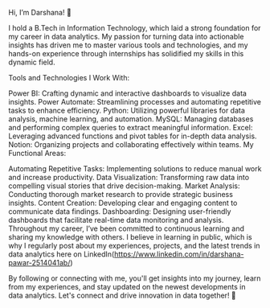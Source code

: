 Hi, I’m Darshana! 👋

I hold a B.Tech in Information Technology, which laid a strong foundation for my career in data analytics. My passion for turning data into actionable insights has driven me to master various tools and technologies, and my hands-on experience through internships has solidified my skills in this dynamic field.

Tools and Technologies I Work With:

Power BI: Crafting dynamic and interactive dashboards to visualize data insights.
Power Automate: Streamlining processes and automating repetitive tasks to enhance efficiency.
Python: Utilizing powerful libraries for data analysis, machine learning, and automation.
MySQL: Managing databases and performing complex queries to extract meaningful information.
Excel: Leveraging advanced functions and pivot tables for in-depth data analysis.
Notion: Organizing projects and collaborating effectively within teams.
My Functional Areas:

Automating Repetitive Tasks: Implementing solutions to reduce manual work and increase productivity.
Data Visualization: Transforming raw data into compelling visual stories that drive decision-making.
Market Analysis: Conducting thorough market research to provide strategic business insights.
Content Creation: Developing clear and engaging content to communicate data findings.
Dashboarding: Designing user-friendly dashboards that facilitate real-time data monitoring and analysis.
Throughout my career, I’ve been committed to continuous learning and sharing my knowledge with others. I believe in learning in public, which is why I regularly post about my experiences, projects, and the latest trends in data analytics here on LinkedIn(https://www.linkedin.com/in/darshana-pawar-2514041ab/)

By following or connecting with me, you'll get insights into my journey, learn from my experiences, and stay updated on the newest developments in data analytics. Let's connect and drive innovation in data together! 🚀

